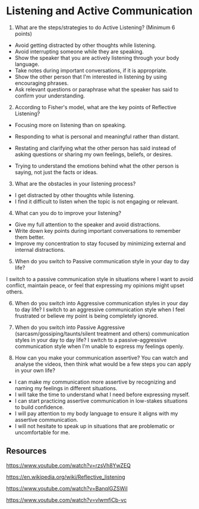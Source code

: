 # Listening and Active Communication

1. What are the steps/strategies to do Active Listening? (Minimum 6 points)

* Avoid getting distracted by other thoughts while listening.
* Avoid interrupting someone while they are speaking.
* Show the speaker that you are actively listening through your body language.
* Take notes during important conversations, if it is appropriate.
* Show the other person that I'm interested in listening by using encouraging phrases.
* Ask relevant questions or paraphrase what the speaker has said to confirm your understanding. 


2. According to Fisher's model, what are the key points of Reflective Listening? 
* Focusing more on listening than on speaking.


* Responding to what is personal and meaningful rather than distant.

* Restating and clarifying what the other person has said instead of asking questions or sharing my own feelings, beliefs, or desires.

* Trying to understand the emotions behind what the other person is saying, not just the facts or ideas.







3. What are the obstacles in your listening process?
* I get distracted by other thoughts while listening.
* I find it difficult to listen when the topic is not engaging or relevant. 

4. What can you do to improve your listening?
* Give my full attention to the speaker and avoid distractions.
* Write down key points during important conversations to remember them better.
* Improve my concentration to stay focused by minimizing external and internal distractions.

5. When do you switch to Passive communication style in your day to day life?

I switch to a passive communication style in situations where I want to avoid conflict, maintain peace, or feel that expressing my opinions might upset others.

6. When do you switch into Aggressive communication styles in your day to day life?
I switch to an aggressive communication style when I feel frustrated or believe my point is being completely ignored.

7. When do you switch into Passive Aggressive (sarcasm/gossiping/taunts/silent treatment and others) communication styles in your day to day life?
I switch to a passive-aggressive communication style when I'm unable to express my feelings openly.

8. How can you make your communication assertive? You can watch and analyse the videos, then think what would be a few steps you can apply in your own life? 

* I can make my communication more assertive by recognizing and naming my feelings in different situations.
* I will take the time to understand what I need before expressing myself.
* I can start practicing assertive communication in low-stakes situations to build confidence.
* I will pay attention to my body language to ensure it aligns with my assertive communication.
* I will not hesitate to speak up in situations that are problematic or uncomfortable for me.


## Resources
https://www.youtube.com/watch?v=rzsVh8YwZEQ

https://en.wikipedia.org/wiki/Reflective_listening

https://www.youtube.com/watch?v=BanqlGZSWiI

https://www.youtube.com/watch?v=vlwmfiCb-vc
